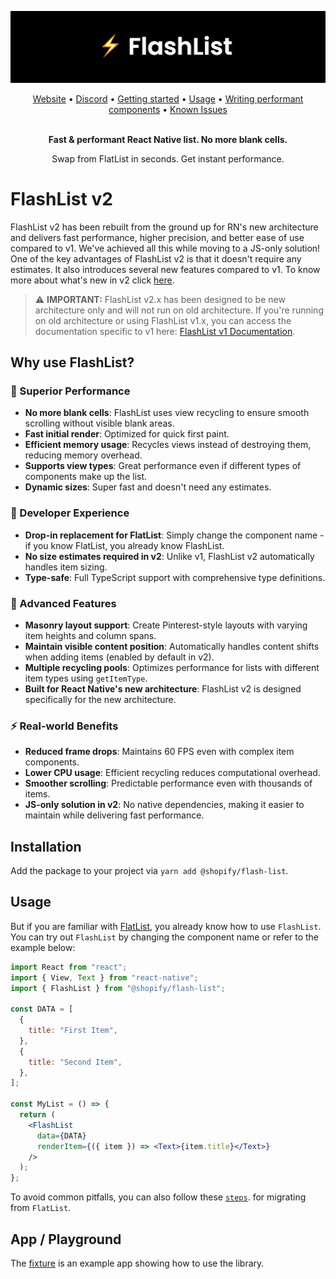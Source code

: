 ![FlashList Image](./FlashList.png)

<div align="center">
  <a href="https://shopify.github.io/flash-list/">Website</a> •
  <a href="https://discord.gg/k2gzABTfav">Discord</a> •
  <a href="https://shopify.github.io/flash-list/docs/">Getting started</a> •
  <a href="https://shopify.github.io/flash-list/docs/usage">Usage</a> •
  <a href="https://shopify.github.io/flash-list/docs/fundamentals/performant-components">Writing performant components</a> •
  <a href="https://shopify.github.io/flash-list/docs/known-issues">Known Issues</a>
<br><br>

**Fast & performant React Native list. No more blank cells.**

Swap from FlatList in seconds. Get instant performance.

</div>

# FlashList v2

FlashList v2 has been rebuilt from the ground up for RN's new architecture and delivers fast performance, higher precision, and better ease of use compared to v1. We've achieved all this while moving to a JS-only solution! One of the key advantages of FlashList v2 is that it doesn't require any estimates. It also introduces several new features compared to v1. To know more about what's new in v2 click [here](https://shopify.github.io/flash-list/docs/v2-changes).

> ⚠️ **IMPORTANT:** FlashList v2.x has been designed to be new architecture only and will not run on old architecture. If you're running on old architecture or using FlashList v1.x, you can access the documentation specific to v1 here: [FlashList v1 Documentation](https://shopify.github.io/flash-list/docs/1.x/).

## Why use FlashList?

### 🚀 Superior Performance

- **No more blank cells**: FlashList uses view recycling to ensure smooth scrolling without visible blank areas.
- **Fast initial render**: Optimized for quick first paint.
- **Efficient memory usage**: Recycles views instead of destroying them, reducing memory overhead.
- **Supports view types**: Great performance even if different types of components make up the list.
- **Dynamic sizes**: Super fast and doesn't need any estimates.

### 🎯 Developer Experience

- **Drop-in replacement for FlatList**: Simply change the component name - if you know FlatList, you already know FlashList.
- **No size estimates required in v2**: Unlike v1, FlashList v2 automatically handles item sizing.
- **Type-safe**: Full TypeScript support with comprehensive type definitions.

### 📱 Advanced Features

- **Masonry layout support**: Create Pinterest-style layouts with varying item heights and column spans.
- **Maintain visible content position**: Automatically handles content shifts when adding items (enabled by default in v2).
- **Multiple recycling pools**: Optimizes performance for lists with different item types using `getItemType`.
- **Built for React Native's new architecture**: FlashList v2 is designed specifically for the new architecture.

### ⚡ Real-world Benefits

- **Reduced frame drops**: Maintains 60 FPS even with complex item components.
- **Lower CPU usage**: Efficient recycling reduces computational overhead.
- **Smoother scrolling**: Predictable performance even with thousands of items.
- **JS-only solution in v2**: No native dependencies, making it easier to maintain while delivering fast performance.

## Installation

Add the package to your project via `yarn add @shopify/flash-list`.

## Usage

But if you are familiar with [FlatList](https://reactnative.dev/docs/flatlist), you already know how to use `FlashList`. You can try out `FlashList` by changing the component name or refer to the example below:

```jsx
import React from "react";
import { View, Text } from "react-native";
import { FlashList } from "@shopify/flash-list";

const DATA = [
  {
    title: "First Item",
  },
  {
    title: "Second Item",
  },
];

const MyList = () => {
  return (
    <FlashList
      data={DATA}
      renderItem={({ item }) => <Text>{item.title}</Text>}
    />
  );
};
```

To avoid common pitfalls, you can also follow these [`steps`](https://shopify.github.io/flash-list/docs/usage#migration-steps). for migrating from `FlatList`.

## App / Playground

The [fixture](./fixture/) is an example app showing how to use the library.
